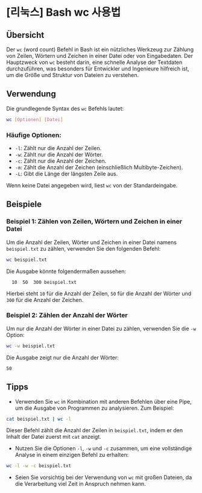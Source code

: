 # [리눅스] Bash wc 사용법

## Übersicht
Der `wc` (word count) Befehl in Bash ist ein nützliches Werkzeug zur Zählung von Zeilen, Wörtern und Zeichen in einer Datei oder von Eingabedaten. Der Hauptzweck von `wc` besteht darin, eine schnelle Analyse der Textdaten durchzuführen, was besonders für Entwickler und Ingenieure hilfreich ist, um die Größe und Struktur von Dateien zu verstehen.

## Verwendung
Die grundlegende Syntax des `wc` Befehls lautet:

```bash
wc [Optionen] [Datei]
```

### Häufige Optionen:
- `-l`: Zählt nur die Anzahl der Zeilen.
- `-w`: Zählt nur die Anzahl der Wörter.
- `-c`: Zählt nur die Anzahl der Zeichen.
- `-m`: Zählt die Anzahl der Zeichen (einschließlich Multibyte-Zeichen).
- `-L`: Gibt die Länge der längsten Zeile aus.

Wenn keine Datei angegeben wird, liest `wc` von der Standardeingabe.

## Beispiele
### Beispiel 1: Zählen von Zeilen, Wörtern und Zeichen in einer Datei
Um die Anzahl der Zeilen, Wörter und Zeichen in einer Datei namens `beispiel.txt` zu zählen, verwenden Sie den folgenden Befehl:

```bash
wc beispiel.txt
```

Die Ausgabe könnte folgendermaßen aussehen:

```
  10  50  300 beispiel.txt
```
Hierbei steht `10` für die Anzahl der Zeilen, `50` für die Anzahl der Wörter und `300` für die Anzahl der Zeichen.

### Beispiel 2: Zählen der Anzahl der Wörter
Um nur die Anzahl der Wörter in einer Datei zu zählen, verwenden Sie die `-w` Option:

```bash
wc -w beispiel.txt
```

Die Ausgabe zeigt nur die Anzahl der Wörter:

```
50
```

## Tipps
- Verwenden Sie `wc` in Kombination mit anderen Befehlen über eine Pipe, um die Ausgabe von Programmen zu analysieren. Zum Beispiel:

```bash
cat beispiel.txt | wc -l
```
Dieser Befehl zählt die Anzahl der Zeilen in `beispiel.txt`, indem er den Inhalt der Datei zuerst mit `cat` anzeigt.

- Nutzen Sie die Optionen `-l`, `-w` und `-c` zusammen, um eine vollständige Analyse in einem einzigen Befehl zu erhalten:

```bash
wc -l -w -c beispiel.txt
```

- Seien Sie vorsichtig bei der Verwendung von `wc` mit großen Dateien, da die Verarbeitung viel Zeit in Anspruch nehmen kann.